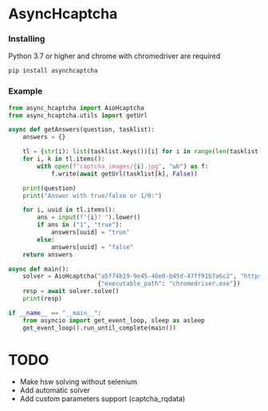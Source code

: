# AsyncHcaptcha

### Installing
Python 3.7 or higher and chrome with chromedriver are required
```sh
pip install asynchcaptcha
```

### Example
```py
from async_hcaptcha import AioHcaptcha
from async_hcaptcha.utils import getUrl

async def getAnswers(question, tasklist):
    answers = {}

    tl = {str(i): list(tasklist.keys())[i] for i in range(len(tasklist.keys()))}
    for i, k in tl.items():
        with open(f"captcha_images/{i}.jpg", "wb") as f:
            f.write(await getUrl(tasklist[k], False))

    print(question)
    print("Answer with true/false or 1/0:")

    for i, uuid in tl.items():
        ans = input(f"{i}? ").lower()
        if ans in ("1", "true"):
            answers[uuid] = "true"
        else:
            answers[uuid] = "false"
    return answers

async def main():
    solver = AioHcaptcha("a5f74b19-9e45-40e0-b45d-47ff91b7a6c2", "https://accounts.hcaptcha.com/demo", getAnswers,
                         {"executable_path": "chromedriver.exe"})
    resp = await solver.solve()
    print(resp)

if __name__ == "__main__":
    from asyncio import get_event_loop, sleep as asleep
    get_event_loop().run_until_complete(main())

```

# TODO
  - Make hsw solving without selenium
  - Add automatic solver
  - Add custom parameters support (captcha_rqdata)